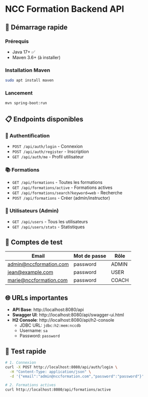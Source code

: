 # NCC Formation Backend API

## 🚀 Démarrage rapide

### Prérequis
- Java 17+ ✅
- Maven 3.6+ (à installer)

### Installation Maven
```bash
sudo apt install maven
```

### Lancement
```bash
mvn spring-boot:run
```

## 📋 Endpoints disponibles

### 🔐 Authentification
- `POST /api/auth/login` - Connexion
- `POST /api/auth/register` - Inscription
- `GET /api/auth/me` - Profil utilisateur

### 📚 Formations
- `GET /api/formations` - Toutes les formations
- `GET /api/formations/active` - Formations actives
- `GET /api/formations/search?keyword=web` - Recherche
- `POST /api/formations` - Créer (admin/instructor)

### 👥 Utilisateurs (Admin)
- `GET /api/users` - Tous les utilisateurs
- `GET /api/users/stats` - Statistiques

## 🔑 Comptes de test

| Email | Mot de passe | Rôle |
|-------|-------------|------|
| admin@nccformation.com | password | ADMIN |
| jean@example.com | password | USER |
| marie@nccformation.com | password | COACH |

## 🌐 URLs importantes

- **API Base**: http://localhost:8080/api
- **Swagger UI**: http://localhost:8080/api/swagger-ui.html
- **H2 Console**: http://localhost:8080/api/h2-console
  - JDBC URL: `jdbc:h2:mem:nccdb`
  - Username: `sa`
  - Password: `password`

## 🧪 Test rapide

```bash
# 1. Connexion
curl -X POST http://localhost:8080/api/auth/login \
  -H "Content-Type: application/json" \
  -d '{"email":"admin@nccformation.com","password":"password"}'

# 2. Formations actives
curl http://localhost:8080/api/formations/active
```